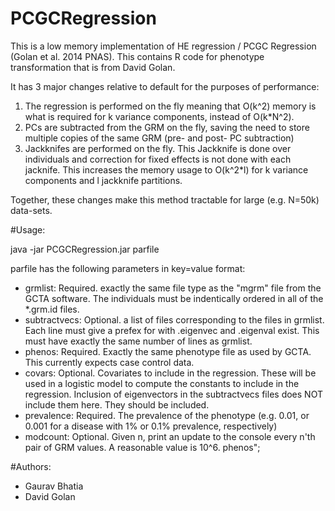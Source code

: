 # PCGCRegression
This is a low memory implementation of HE regression / PCGC Regression (Golan et al. 2014 PNAS). This contains R code for phenotype transformation that is from David Golan.

It has 3 major changes relative to default for the purposes of performance:

1. The regression is performed on the fly meaning that O(k^2) memory is what is required for k variance components, instead of O(k*N^2).
2. PCs are subtracted from the GRM on the fly, saving the need to store multiple copies of the same GRM (pre- and post- PC subtraction)
3. Jackknifes are performed on the fly. This Jackknife is done over individuals and correction for fixed effects is not done with each jacknife. This increases the memory usage to O(k^2*l) for k variance components and l jackknife partitions.

Together, these changes make this method tractable for large (e.g. N=50k) data-sets.

#Usage:

java -jar PCGCRegression.jar parfile

parfile has the following parameters in key=value format:

- grmlist: Required. exactly the same file type as the "mgrm" file from the GCTA software. The individuals must be indentically ordered in all of the *.grm.id files.
- subtractvecs: Optional. a list of files corresponding to the files in grmlist. Each line must give a prefex for with <prefix>.eigenvec and <prefix>.eigenval exist. This must have exactly the same number of lines as grmlist.
- phenos: Required. Exactly the same phenotype file as used by GCTA. This currently expects case control data.
- covars: Optional. Covariates to include in the regression. These will be used in a logistic model to compute the constants to include in the regression. Inclusion of eigenvectors in the subtractvecs files does NOT include them here. They should be included.
- prevalence: Required. The prevalence of the phenotype (e.g. 0.01, or 0.001 for a disease with 1% or 0.1% prevalence, respectively)
- modcount: Optional. Given n, print an update to the console every n'th pair of GRM values. A reasonable value is 10^6.
phenos";

#Authors:
- Gaurav Bhatia
- David Golan

